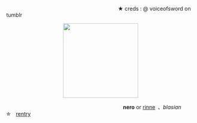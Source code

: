 
                      ★ creds : @ voiceofsword on tumblr
<div align="center">
  <img height="200" src="https://files.catbox.moe/pkflkx.png"  />
</div>

                       **nero** or [rinne](https://ensemble-stars.jp/characters/amagi_rinne/) 、*blasian* ✮ [rentry](https://rentry.co/-thrilladdict-)



